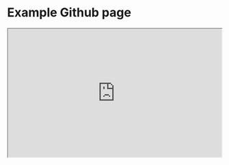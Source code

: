 # Example Github page

<iframe src="https://K6221.github.io/K6221-web/test-sketch.html" height="300" width="500"></iframe>
